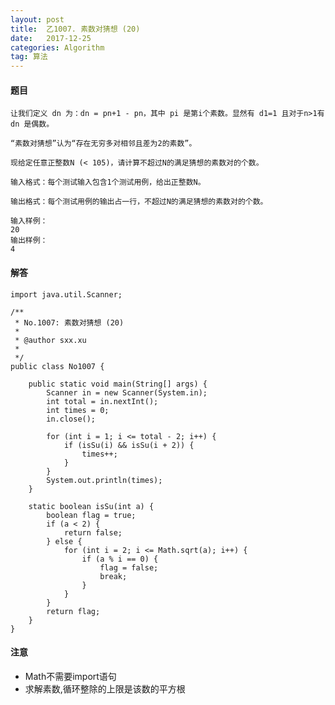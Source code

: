 ```yaml
---
layout: post
title:  乙1007. 素数对猜想 (20)
date:   2017-12-25
categories: Algorithm
tag: 算法
---
```

 

#### 题目 ####
 
	让我们定义 dn 为：dn = pn+1 - pn，其中 pi 是第i个素数。显然有 d1=1 且对于n>1有 dn 是偶数。

	“素数对猜想”认为“存在无穷多对相邻且差为2的素数”。

	现给定任意正整数N (< 105)，请计算不超过N的满足猜想的素数对的个数。
	
	输入格式：每个测试输入包含1个测试用例，给出正整数N。
	
	输出格式：每个测试用例的输出占一行，不超过N的满足猜想的素数对的个数。
	
	输入样例：
	20
	输出样例：
	4
 

#### 解答 ####
   
	import java.util.Scanner;
	
	/**
	 * No.1007: 素数对猜想 (20)
	 * 
	 * @author sxx.xu
	 *
	 */
	public class No1007 {
	
		public static void main(String[] args) {
			Scanner in = new Scanner(System.in);
			int total = in.nextInt();
			int times = 0;
			in.close();
	
			for (int i = 1; i <= total - 2; i++) {
				if (isSu(i) && isSu(i + 2)) {
					times++;
				}
			}
			System.out.println(times);
		}
	
		static boolean isSu(int a) {
			boolean flag = true;
			if (a < 2) {
				return false;
			} else {
				for (int i = 2; i <= Math.sqrt(a); i++) {
					if (a % i == 0) {
						flag = false;
						break;
					}
				}
			}
			return flag;
		}
	}


#### 注意 ####

- Math不需要import语句
- 求解素数,循环整除的上限是该数的平方根